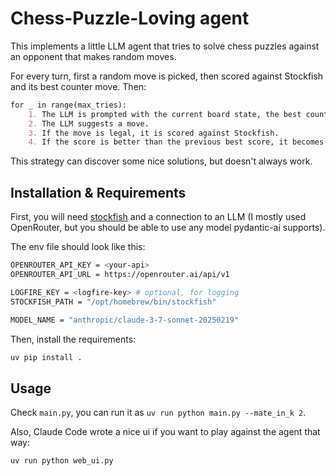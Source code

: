 # Chess-Puzzle-Loving agent

This implements a little LLM agent that tries to solve chess puzzles against an opponent that makes random moves.

For every turn, first a random move is picked, then scored against Stockfish and its best counter move. Then:

```markdown
for _ in range(max_tries): 
    1. The LLM is prompted with the current board state, the best counter move, and the score of the best counter move.
    2. The LLM suggests a move.
    3. If the move is legal, it is scored against Stockfish.
    4. If the score is better than the previous best score, it becomes the new best move.
```

This strategy can discover some nice solutions, but doesn't always work.

## Installation & Requirements

First, you will need [stockfish](https://stockfishchess.org/) and a connection to an LLM (I mostly used OpenRouter, but you should be able to use any model pydantic-ai supports).

The env file should look like this:

```bash
OPENROUTER_API_KEY = <your-api>
OPENROUTER_API_URL = https://openrouter.ai/api/v1

LOGFIRE_KEY = <logfire-key> # optional, for logging
STOCKFISH_PATH = "/opt/homebrew/bin/stockfish"

MODEL_NAME = "anthropic/claude-3-7-sonnet-20250219"
```

Then, install the requirements:

```bash
uv pip install . 
```

## Usage

Check `main.py`, you can run it as `uv run python main.py --mate_in_k 2`.

Also, Claude Code wrote a nice ui if you want to play against the agent that way:

```bash
uv run python web_ui.py
```
